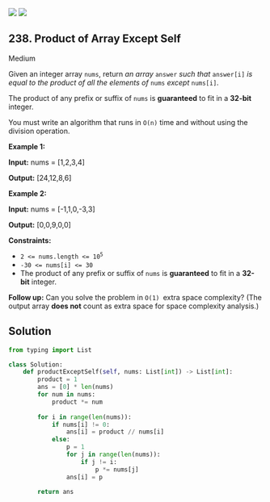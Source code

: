 [![](https://img.shields.io/github/stars/LeetCode-Top-Interview-150/LeetCode-Top-Interview-150?label=Stars&style=flat-square)](https://github.com/LeetCode-Top-Interview-150/LeetCode-Top-Interview-150)
[![](https://img.shields.io/github/forks/LeetCode-Top-Interview-150/LeetCode-Top-Interview-150?label=Fork%20me%20on%20GitHub%20&style=flat-square)](https://github.com/LeetCode-Top-Interview-150/LeetCode-Top-Interview-150/fork)

## 238\. Product of Array Except Self

Medium

Given an integer array `nums`, return _an array_ `answer` _such that_ `answer[i]` _is equal to the product of all the elements of_ `nums` _except_ `nums[i]`.

The product of any prefix or suffix of `nums` is **guaranteed** to fit in a **32-bit** integer.

You must write an algorithm that runs in `O(n)` time and without using the division operation.

**Example 1:**

**Input:** nums = [1,2,3,4]

**Output:** [24,12,8,6] 

**Example 2:**

**Input:** nums = [-1,1,0,-3,3]

**Output:** [0,0,9,0,0] 

**Constraints:**

*   <code>2 <= nums.length <= 10<sup>5</sup></code>
*   `-30 <= nums[i] <= 30`
*   The product of any prefix or suffix of `nums` is **guaranteed** to fit in a **32-bit** integer.

**Follow up:** Can you solve the problem in `O(1) `extra space complexity? (The output array **does not** count as extra space for space complexity analysis.)

## Solution

```python
from typing import List

class Solution:
    def productExceptSelf(self, nums: List[int]) -> List[int]:
        product = 1
        ans = [0] * len(nums)
        for num in nums:
            product *= num
        
        for i in range(len(nums)):
            if nums[i] != 0:
                ans[i] = product // nums[i]
            else:
                p = 1
                for j in range(len(nums)):
                    if j != i:
                        p *= nums[j]
                ans[i] = p
                
        return ans
```